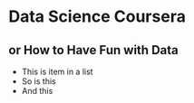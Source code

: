 # Data Science Coursera
## or How to Have Fun with Data
* This is item in a list
* So is this
* And this
